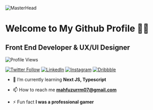 <!-- Profile Banner -->
![MasterHead](https://i.ibb.co/MMrK4QS/github-banner.png)

<!-- Introduction -->
# Welcome to My Github Profile 👨‍💻
## Front End Developer & UX/UI Designer

<!-- Profile Views Counter -->
![Profile Views](https://komarev.com/ghpvc/?username=mahfuzurmunna&label=Profile%20views&color=0e75b6&style=flat) 

<!-- Social Media Badges -->
[![Twitter Follow](https://img.shields.io/twitter/follow/mahfuzurmunna_r?logo=twitter&style=for-the-badge)](https://twitter.com/mahfuzurmunna_r)
[![LinkedIn](https://img.shields.io/badge/LinkedIn--blue?style=for-the-badge&logo=linkedin)](https://linkedin.com/in/mahfuzurmunna)
[![Instagram](https://img.shields.io/badge/Instagram--red?style=for-the-badge&logo=instagram)](https://instagram.com/mahfuzmunna07)
[![Dribbble](https://img.shields.io/badge/Dribbble--pink?style=for-the-badge&logo=dribbble)](https://dribbble.com/mahfuzurmunna)

<!-- Current Focus -->
- 🌱 I’m currently learning **Next JS, Typescript**

<!-- Projects and Contact Info -->
<!-- - 👨‍💻 All of my projects are available at [Portfolio](https://mahfuzurmunna-v1.netlify.app/) -->
- 📫 How to reach me **mahfuzurrm07@gmail.com**
<!-- - 📄 Know about my experiences [Resume](https://drive.google.com/file/d/12T2OGKNeQu0xXw0vsn_rlQl4QeZpjRuh/view?usp=sharing) -->

<!-- Fun Fact -->
- ⚡ Fun fact **I was a professional gamer**

<!-- GitHub Stats 
## 📊 GitHub Stats

![Munna's GitHub Stats](https://github-readme-stats.vercel.app/api?username=mahfuzurmunna&show_icons=true&theme=radical)

![Top Langs](https://github-readme-stats.vercel.app/api/top-langs/?username=mahfuzurmunna&layout=compact&theme=radical)

## 🔥 Streak Stats

![Munna's GitHub Streak](https://github-readme-streak-stats.herokuapp.com/?user=mahfuzurmunna&theme=radical)
-->

